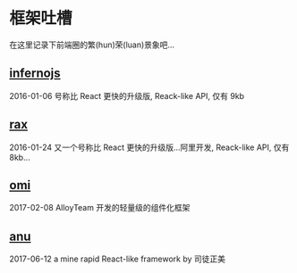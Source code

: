 # 框架吐槽

在这里记录下前端圈的繁(hun)荣(luan)景象吧...

## [infernojs](https://github.com/infernojs/inferno)

2016-01-06
号称比 React 更快的升级版, Reack-like API, 仅有 9kb

## [rax](https://github.com/alibaba/rax)

2016-01-24
又一个号称比 React 更快的升级版...阿里开发, Reack-like API, 仅有 8kb...

## [omi](https://github.com/AlloyTeam/omi)

2017-02-08
AlloyTeam 开发的轻量级的组件化框架

## [anu](https://github.com/RubyLouvre/anu)

2017-06-12
a mine rapid React-like framework by 司徒正美